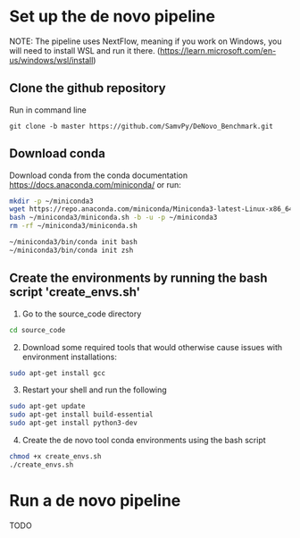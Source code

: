 # Set up the de novo pipeline

NOTE: The pipeline uses NextFlow, meaning if you work on Windows, you will need to install WSL and run it there. (https://learn.microsoft.com/en-us/windows/wsl/install)

## Clone the github repository

Run in command line
```
git clone -b master https://github.com/SamvPy/DeNovo_Benchmark.git
```

## Download conda

Download conda from the conda documentation https://docs.anaconda.com/miniconda/ or run:

```bash
mkdir -p ~/miniconda3
wget https://repo.anaconda.com/miniconda/Miniconda3-latest-Linux-x86_64.sh -O ~/miniconda3/miniconda.sh
bash ~/miniconda3/miniconda.sh -b -u -p ~/miniconda3
rm -rf ~/miniconda3/miniconda.sh

~/miniconda3/bin/conda init bash
~/miniconda3/bin/conda init zsh
```

## Create the environments by running the bash script 'create_envs.sh'

1. Go to the source_code directory 

```bash
cd source_code
```

2. Download some required tools that would otherwise cause issues with environment installations:

```bash
sudo apt-get install gcc
```

3. Restart your shell and run the following

```bash
sudo apt-get update
sudo apt-get install build-essential
sudo apt-get install python3-dev
```

4. Create the de novo tool conda environments using the bash script

```bash
chmod +x create_envs.sh
./create_envs.sh
```


# Run a de novo pipeline

TODO